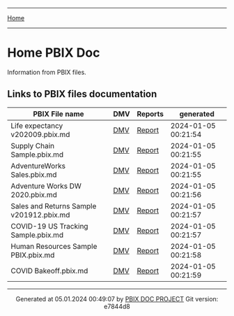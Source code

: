 ----

[Home](../index.md) 

----

# Home PBIX Doc

Information from PBIX files.

## Links to PBIX files documentation

| PBIX File name | DMV | Reports  | generated | 
|---|---|---|---|
| Life expectancy v202009.pbix.md | [DMV](./Life%20expectancy%20v202009.pbix_dmv.md) |  [Report](./Life%20expectancy%20v202009.pbix_report.md) | 2024-01-05 00:21:54 |
| Supply Chain Sample.pbix.md | [DMV](./Supply%20Chain%20Sample.pbix_dmv.md) |  [Report](./Supply%20Chain%20Sample.pbix_report.md) | 2024-01-05 00:21:55 |
| AdventureWorks Sales.pbix.md | [DMV](./AdventureWorks%20Sales.pbix_dmv.md) |  [Report](./AdventureWorks%20Sales.pbix_report.md) | 2024-01-05 00:21:55 |
| Adventure Works DW 2020.pbix.md | [DMV](./Adventure%20Works%20DW%202020.pbix_dmv.md) |  [Report](./Adventure%20Works%20DW%202020.pbix_report.md) | 2024-01-05 00:21:56 |
| Sales and Returns Sample v201912.pbix.md | [DMV](./Sales%20and%20Returns%20Sample%20v201912.pbix_dmv.md) |  [Report](./Sales%20and%20Returns%20Sample%20v201912.pbix_report.md) | 2024-01-05 00:21:57 |
| COVID-19 US Tracking Sample.pbix.md | [DMV](./COVID-19%20US%20Tracking%20Sample.pbix_dmv.md) |  [Report](./COVID-19%20US%20Tracking%20Sample.pbix_report.md) | 2024-01-05 00:21:57 |
| Human Resources Sample PBIX.pbix.md | [DMV](./Human%20Resources%20Sample%20PBIX.pbix_dmv.md) |  [Report](./Human%20Resources%20Sample%20PBIX.pbix_report.md) | 2024-01-05 00:21:58 |
| COVID Bakeoff.pbix.md | [DMV](./COVID%20Bakeoff.pbix_dmv.md) |  [Report](./COVID%20Bakeoff.pbix_report.md) | 2024-01-05 00:21:59 |

----
<p align="center">
Generated at 05.01.2024 00:49:07 by <a href='https://github.com/dop12/pbix_doc'>PBIX DOC PROJECT</a> Git version: e7844d8
</p>